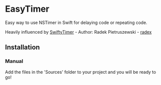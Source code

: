 # EasyTimer
Easy way to use NSTimer in Swift for delaying code or repeating code.

Heavily influenced by [SwiftyTimer](https://github.com/radex/SwiftyTimer) - Author: Radek Pietruszewski -  [radex](https://github.com/radex)

## Installation

### Manual
Add the files in the 'Sources' folder to your project and you will be ready to go!
